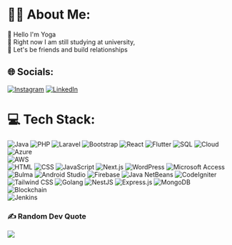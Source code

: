 # 👨‍💻 About Me:
🔭 Hello I'm Yoga <br>👯 Right now I am still studying at university, <br>💬 Let's be friends and build relationships

## 🌐 Socials:
[![Instagram](https://img.shields.io/badge/Instagram-%23E4405F.svg?style=for-the-badge&logo=instagram&logoColor=white)](https://www.instagram.com/prayoga_17s/?hl=en) [![LinkedIn](https://img.shields.io/badge/LinkedIn-%230077B5.svg?style=for-the-badge&logo=linkedin&logoColor=white)](https://www.linkedin.com/in/puput-unggul-prayoga-533819278/?originalSubdomain=id)

# 💻 Tech Stack:
![Java](https://img.shields.io/badge/java-%23ED8B00.svg?style=for-the-badge&logo=openjdk&logoColor=white) 
![PHP](https://img.shields.io/badge/php-%23777BB4.svg?style=for-the-badge&logo=php&logoColor=white) 
![Laravel](https://img.shields.io/badge/laravel-%23FF2D20.svg?style=for-the-badge&logo=laravel&logoColor=white) 
![Bootstrap](https://img.shields.io/badge/bootstrap-%238511FA.svg?style=for-the-badge&logo=bootstrap&logoColor=white) 
![React](https://img.shields.io/badge/react-%2320232a.svg?style=for-the-badge&logo=react&logoColor=%2361DAFB) 
![Flutter](https://img.shields.io/badge/Flutter-%2302569B.svg?style=for-the-badge&logo=Flutter&logoColor=white) 
![SQL](https://img.shields.io/badge/sql-%2300000f.svg?style=for-the-badge&logo=mysql&logoColor=white) 
![Cloud](https://img.shields.io/badge/cloud-4285F4?style=for-the-badge&logo=google-cloud&logoColor=white) 
![Azure](https://img.shields.io/badge/Microsoft%20Azure-0078D4?style=for-the-badge&logo=microsoft-azure&logoColor=white)  
![AWS](https://img.shields.io/badge/AWS-FF9900?style=for-the-badge&logo=amazonaws&logoColor=white)  
![HTML](https://img.shields.io/badge/html-%2343853D.svg?style=for-the-badge&logo=html5&logoColor=white) 
![CSS](https://img.shields.io/badge/css-%231572B6.svg?style=for-the-badge&logo=css3&logoColor=white) 
![JavaScript](https://img.shields.io/badge/javascript-%23323330.svg?style=for-the-badge&logo=javascript&logoColor=%23F7DF1E) 
![Next.js](https://img.shields.io/badge/Next-black?style=for-the-badge&logo=next.js&logoColor=white) 
![WordPress](https://img.shields.io/badge/WordPress-%23117AC9.svg?style=for-the-badge&logo=WordPress&logoColor=white) 
![Microsoft Access](https://img.shields.io/badge/Microsoft_Access-3A5E97?style=for-the-badge&logo=microsoft-access&logoColor=white) 
![Bulma](https://img.shields.io/badge/Bulma-00D1B2?style=for-the-badge&logo=bulma&logoColor=white) 
![Android Studio](https://img.shields.io/badge/Android_Studio-3DDC84?style=for-the-badge&logo=android-studio&logoColor=white) 
![Firebase](https://img.shields.io/badge/Firebase-FFCA28?style=for-the-badge&logo=firebase&logoColor=white) 
![Java NetBeans](https://img.shields.io/badge/Java_NetBeans-1B6AC6?style=for-the-badge&logo=apache-netbeans-ide&logoColor=white) 
![CodeIgniter](https://img.shields.io/badge/CodeIgniter-%23EE4623.svg?style=for-the-badge&logo=codeigniter&logoColor=white) 
![Tailwind CSS](https://img.shields.io/badge/tailwindcss-%2338B2AC.svg?style=for-the-badge&logo=tailwind-css&logoColor=white) 
![Golang](https://img.shields.io/badge/go-%2300ADD8.svg?style=for-the-badge&logo=go&logoColor=white) 
![NestJS](https://img.shields.io/badge/nestjs-%23E0234E.svg?style=for-the-badge&logo=nestjs&logoColor=white) 
![Express.js](https://img.shields.io/badge/express.js-%23404d59.svg?style=for-the-badge&logo=express&logoColor=%2361DAFB) 
![MongoDB](https://img.shields.io/badge/mongodb-%2347A248.svg?style=for-the-badge&logo=mongodb&logoColor=white)  
![Blockchain](https://img.shields.io/badge/Blockchain-121D33?style=for-the-badge&logo=blockchain&logoColor=white)  
![Jenkins](https://img.shields.io/badge/Jenkins-D24939?style=for-the-badge&logo=jenkins&logoColor=white)  

### ✍️ Random Dev Quote
![](https://quotes-github-readme.vercel.app/api?type=horizontal&theme=dark)

<!-- Proudly created with GPRM ( https://gprm.itsvg.in ) -->
